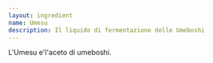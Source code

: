 ```yaml
---
layout: ingredient
name: Umesu
description: Il liquido di fermentazione delle Umeboshi
---
```


L'Umesu e'l'aceto di umeboshi.
